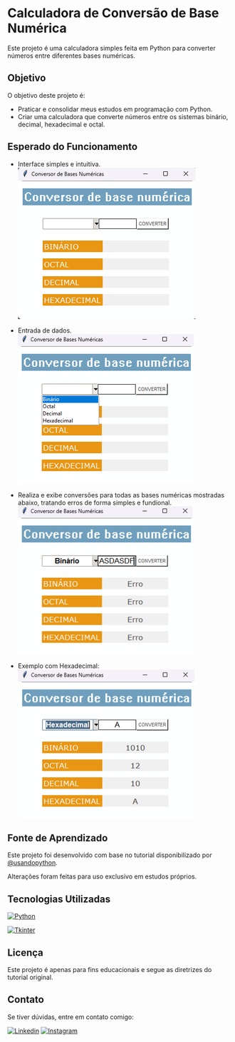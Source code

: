 # Calculadora de Conversão de Base Numérica
Este projeto é uma calculadora simples feita em Python para converter números entre diferentes bases numéricas.

## Objetivo
O objetivo deste projeto é:
- Praticar e consolidar meus estudos em programação com Python.
- Criar uma calculadora que converte números entre os sistemas binário, decimal, hexadecimal e octal.

## Esperado do Funcionamento
- Interface simples e intuitiva.
  <br>
  ![Interface sem interação inicial do aplicativo ao abri-lo](./inicio.png)

- Entrada de dados.
    <br>
  ![Tela do aplicativo com o comboboc com os 4 valores das conversões disponiveis](./conversores.png)

- Realiza e exibe conversões para todas as bases numéricas mostradas abaixo, tratando erros de forma simples e fundional.
    <br>
  ![Tela do aplicativo em uma demonstração do retorno após receber um dado inválido](./erro.png)

- Exemplo com Hexadecimal:
    <br>
![Tela do aplicativo fazendo conversão de A hexadecimal para octal, decimal e binário](convertendo_hexadecimal.png)


## Fonte de Aprendizado
Este projeto foi desenvolvido com base no tutorial disponibilizado por
[@usandopython](https://www.youtube.com/@usandopython). 

Alterações foram feitas para uso exclusivo em estudos próprios.

## Tecnologias Utilizadas
[![Python](https://img.shields.io/badge/Python-3.9+-blue?style=flat&logo=python&logoColor=white)](https://www.python.org/)

[![Tkinter](https://img.shields.io/badge/GUI-Tkinter-red?style=flat&logo=gui&logoColor=white)](https://docs.python.org/3/library/tkinter.html)


## Licença
Este projeto é apenas para fins educacionais e segue as diretrizes do tutorial original.

## Contato
Se tiver dúvidas, entre em contato comigo:

[![Linkedin](https://camo.githubusercontent.com/8c0692475a5bfc1d9e7361074bdb648e567cae7b5b40ffd32adae31180b0d7b6/68747470733a2f2f696d672e736869656c64732e696f2f62616467652f4c696e6b6564496e2d3030373742353f7374796c653d666f722d7468652d6261646765266c6f676f3d6c696e6b6564696e266c6f676f436f6c6f723d7768697465)](https://www.linkedin.com/in/geovannemoreira/)
[![Instagram](https://camo.githubusercontent.com/e2ad860f5db0900ef7a51420220056da4c8545a4cdc46af7f7411649a9c63493/68747470733a2f2f696d672e736869656c64732e696f2f62616467652f496e7374616772616d2d4534343035463f7374796c653d666f722d7468652d6261646765266c6f676f3d696e7374616772616d266c6f676f436f6c6f723d7768697465)](https://www.instagram.com/coala_das_neves/)
